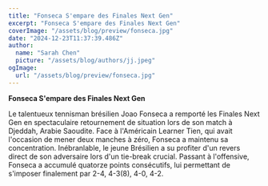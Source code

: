 ```yaml
---
title: "Fonseca S'empare des Finales Next Gen"
excerpt: "Fonseca S'empare des Finales Next Gen"
coverImage: "/assets/blog/preview/fonseca.jpg"
date: "2024-12-23T11:37:39.486Z"
author:
  name: "Sarah Chen"
  picture: "/assets/blog/authors/jj.jpeg"
ogImage:
  url: "/assets/blog/preview/fonseca.jpg"
---
```


**Fonseca S'empare des Finales Next Gen**

Le talentueux tennisman brésilien Joao Fonseca a remporté les Finales Next Gen en spectaculaire retournement de situation lors de son match à Djeddah, Arabie Saoudite. Face à l'Américain Learner Tien, qui avait l'occasion de mener deux manches à zéro, Fonseca a maintenu sa concentration. Inébranlable, le jeune Brésilien a su profiter d'un revers direct de son adversaire lors d'un tie-break crucial. Passant à l'offensive, Fonseca a accumulé quatorze points consécutifs, lui permettant de s'imposer finalement par 2-4, 4-3(8), 4-0, 4-2.
